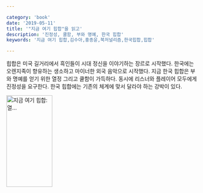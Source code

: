 ```yaml
---

category: 'book'
date: '2019-05-11'
title: '"지금 여기 힙합"을 읽고'
description: '진정성, 쿨함, 부와 명예, 한국 힙합'
keywords: '지금 여기 힙합,김수아,홍종윤,북저널리즘,한국힙합,힙합'

---
```


힙합은 미국 길거리에서 흑인들이 시대 정신을 이야기하는 장르로 시작했다. 한국에는 오렌지족이 향유하는 생소하고 마이너한 외국 음악으로 시작했다. 지금 한국 힙합은 부와 명예를 얻기 위한 열정 그리고 쿨함이 가득하다. 동시에 리스너와 플레이어 모두에게 진정성을 요구한다. 한국 힙합에는 기존의 체계에 맞서 달라야 하는 강박이 있다.

<a href="https://coupa.ng/bhaa5A" target="_blank"><img src="https://static.coupangcdn.com/image/affiliate/banner/3b009d310b5f6ee2c1eb84759baea884@2x.jpg" alt="지금 여기 힙합:열..." width="120" height="240"></a>